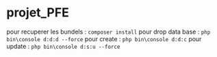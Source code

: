 # projet_PFE
pour recuperer les bundels :
`composer install`
pour drop data base :
`php bin\console d:d:d --force`
pour create :
`php bin\console d:d:c`
pour update :
`php bin\console d:s:u --force`
